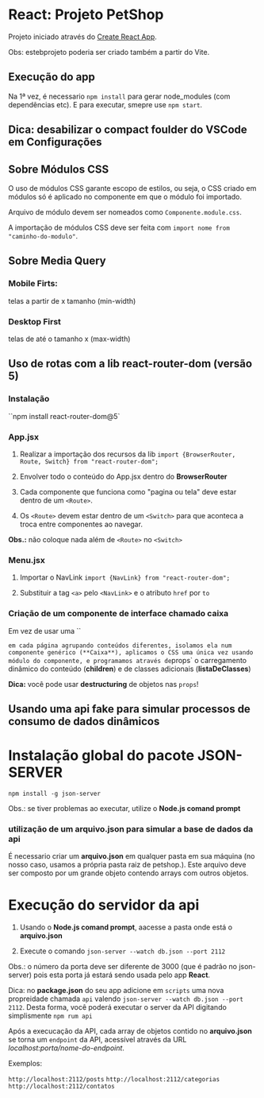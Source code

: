 # React: Projeto PetShop

Projeto iniciado através do [Create React App](https://github.com/facebook/create-react-app).

Obs: estebprojeto poderia ser criado também a partir do Vite.

## Execução do app

Na 1ª vez, é necessario `npm install` para gerar node_modules (com dependências etc).
E para executar, smepre use `npm start`.

## Dica: desabilizar o compact foulder do VSCode em Configurações

## Sobre Módulos CSS

O uso de módulos CSS garante escopo de estilos, ou seja, o CSS criado em módulos só é aplicado no componente em que o módulo foi importado.

Arquivo de módulo devem ser nomeados como `Componente.module.css`.

A importação de módulos CSS deve ser feita com `import nome from "caminho-do-modulo"`.

## Sobre Media Query

### Mobile Firts:

telas a partir de x tamanho (min-width)

### Desktop First

telas de até o tamanho x (max-width)

## Uso de rotas com a lib react-router-dom (versão 5)

### Instalação

``npm install react-router-dom@5`

### App.jsx

1. Realizar a importação dos recursos da lib
   `import {BrowserRouter, Route, Switch} from "react-router-dom";`

2. Envolver todo o conteúdo do App.jsx dentro do **BrowserRouter**

3. Cada componente que funciona como "pagina ou tela" deve estar dentro de um `<Route>`.

4. Os `<Route>` devem estar dentro de um `<Switch>` para que aconteca a troca entre componentes ao navegar.

**Obs.:** não coloque nada além de `<Route>` no `<Switch>`

### Menu.jsx

1. Importar o NavLink
   `import {NavLink} from "react-router-dom";`

2. Substituir a tag `<a>` pelo `<NavLink>` e o atributo `href` por `to`

### Criação de um componente de interface chamado caixa

Em vez de usar uma ``<div>` em cada página agrupando conteúdos diferentes, isolamos ela num componente genérico (**Caixa**), aplicamos o CSS uma única vez usando módulo do componente, e programamos através de `props` o carregamento dinâmico do conteúdo (**children**) e de classes adicionais (**listaDeClasses**)

**Dica:** você pode usar **destructuring** de objetos nas `props`!

## Usando uma api fake para simular processos de consumo de dados dinâmicos

# Instalação global do pacote JSON-SERVER

`npm install -g json-server`

Obs.: se tiver problemas ao executar, utilize o **Node.js comand prompt**

### utilização de um arquivo.json para simular a base de dados da api

É necessario criar um **arquivo.json** em qualquer pasta em sua máquina (no nosso caso, usamos a própria pasta raiz de petshop.). Este arquivo deve ser composto por um grande objeto contendo arrays com outros objetos.

# Execução do servidor da api

1. Usando o **Node.js comand prompt**, aacesse a pasta onde está o **arquivo.json**

2. Execute o comando `json-server --watch db.json --port 2112`

Obs.: o número da porta deve ser diferente de 3000 (que é padrão no json-server) pois esta porta já estará sendo usada pelo app **React**.

Dica: no **package.json** do seu app adicione em `scripts` uma nova propreidade chamada `api` valendo `json-server --watch db.json --port 2112`. Desta forma, você poderá executar o server da API digitando simplismente `npm rum api`

Após a execucação da API, cada array de objetos contido no **arquivo.json** se torna um `endpoint` da API, acessível através da URL _localhost:porta/nome-do-endpoint_.

Exemplos:

`http://localhost:2112/posts`
`http://localhost:2112/categorias`
`http://localhost:2112/contatos`
